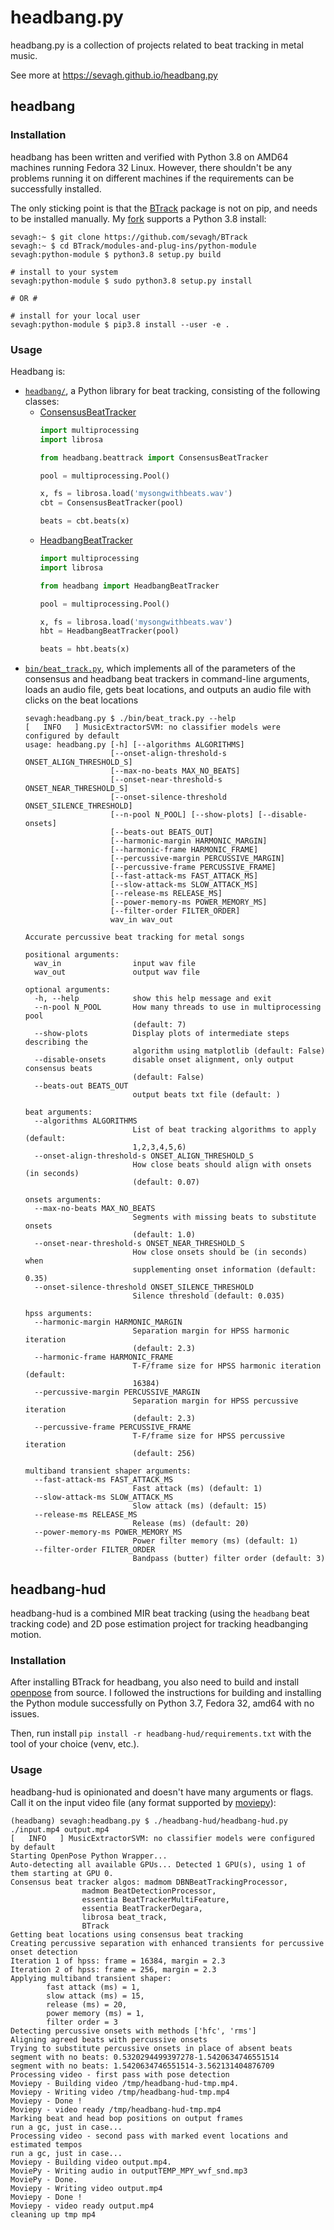 # headbang.py

headbang.py is a collection of projects related to beat tracking in metal music.

See more at https://sevagh.github.io/headbang.py

## headbang

### Installation

headbang has been written and verified with Python 3.8 on AMD64 machines running Fedora 32 Linux. However, there shouldn't be any problems running it on different machines if the requirements can be successfully installed.

The only sticking point is that the [BTrack](https://github.com/adamstark/BTrack) package is not on pip, and needs to be installed manually. My [fork](https://github.com/sevagh/BTrack) supports a Python 3.8 install:

```
sevagh:~ $ git clone https://github.com/sevagh/BTrack
sevagh:~ $ cd BTrack/modules-and-plug-ins/python-module
sevagh:python-module $ python3.8 setup.py build

# install to your system
sevagh:python-module $ sudo python3.8 setup.py install

# OR #

# install for your local user
sevagh:python-module $ pip3.8 install --user -e .
```

### Usage

Headbang is:
* [`headbang/`](./headbang), a Python library for beat tracking, consisting of the following classes:
    * [ConsensusBeatTracker](https://github.com/sevagh/headbang.py/blob/master/headbang/beattrack.py#L49)
      ```python
      import multiprocessing
      import librosa

      from headbang.beattrack import ConsensusBeatTracker

      pool = multiprocessing.Pool()

      x, fs = librosa.load('mysongwithbeats.wav')
      cbt = ConsensusBeatTracker(pool)

      beats = cbt.beats(x)
      ```
    * [HeadbangBeatTracker](https://github.com/sevagh/headbang.py/blob/master/headbang/headbang.py#L37)
      ```python
      import multiprocessing
      import librosa

      from headbang import HeadbangBeatTracker

      pool = multiprocessing.Pool()

      x, fs = librosa.load('mysongwithbeats.wav')
      hbt = HeadbangBeatTracker(pool)

      beats = hbt.beats(x)
      ```
* [`bin/beat_track.py`](./bin/beat_track.py), which implements all of the parameters of the consensus and headbang beat trackers in command-line arguments, loads an audio file, gets beat locations, and outputs an audio file with clicks on the beat locations
  ```
  sevagh:headbang.py $ ./bin/beat_track.py --help
  [   INFO   ] MusicExtractorSVM: no classifier models were configured by default
  usage: headbang.py [-h] [--algorithms ALGORITHMS]
                     [--onset-align-threshold-s ONSET_ALIGN_THRESHOLD_S]
                     [--max-no-beats MAX_NO_BEATS]
                     [--onset-near-threshold-s ONSET_NEAR_THRESHOLD_S]
                     [--onset-silence-threshold ONSET_SILENCE_THRESHOLD]
                     [--n-pool N_POOL] [--show-plots] [--disable-onsets]
                     [--beats-out BEATS_OUT]
                     [--harmonic-margin HARMONIC_MARGIN]
                     [--harmonic-frame HARMONIC_FRAME]
                     [--percussive-margin PERCUSSIVE_MARGIN]
                     [--percussive-frame PERCUSSIVE_FRAME]
                     [--fast-attack-ms FAST_ATTACK_MS]
                     [--slow-attack-ms SLOW_ATTACK_MS]
                     [--release-ms RELEASE_MS]
                     [--power-memory-ms POWER_MEMORY_MS]
                     [--filter-order FILTER_ORDER]
                     wav_in wav_out
  
  Accurate percussive beat tracking for metal songs
  
  positional arguments:
    wav_in                input wav file
    wav_out               output wav file
  
  optional arguments:
    -h, --help            show this help message and exit
    --n-pool N_POOL       How many threads to use in multiprocessing pool
                          (default: 7)
    --show-plots          Display plots of intermediate steps describing the
                          algorithm using matplotlib (default: False)
    --disable-onsets      disable onset alignment, only output consensus beats
                          (default: False)
    --beats-out BEATS_OUT
                          output beats txt file (default: )
  
  beat arguments:
    --algorithms ALGORITHMS
                          List of beat tracking algorithms to apply (default:
                          1,2,3,4,5,6)
    --onset-align-threshold-s ONSET_ALIGN_THRESHOLD_S
                          How close beats should align with onsets (in seconds)
                          (default: 0.07)
  
  onsets arguments:
    --max-no-beats MAX_NO_BEATS
                          Segments with missing beats to substitute onsets
                          (default: 1.0)
    --onset-near-threshold-s ONSET_NEAR_THRESHOLD_S
                          How close onsets should be (in seconds) when
                          supplementing onset information (default: 0.35)
    --onset-silence-threshold ONSET_SILENCE_THRESHOLD
                          Silence threshold (default: 0.035)
  
  hpss arguments:
    --harmonic-margin HARMONIC_MARGIN
                          Separation margin for HPSS harmonic iteration
                          (default: 2.3)
    --harmonic-frame HARMONIC_FRAME
                          T-F/frame size for HPSS harmonic iteration (default:
                          16384)
    --percussive-margin PERCUSSIVE_MARGIN
                          Separation margin for HPSS percussive iteration
                          (default: 2.3)
    --percussive-frame PERCUSSIVE_FRAME
                          T-F/frame size for HPSS percussive iteration
                          (default: 256)
  
  multiband transient shaper arguments:
    --fast-attack-ms FAST_ATTACK_MS
                          Fast attack (ms) (default: 1)
    --slow-attack-ms SLOW_ATTACK_MS
                          Slow attack (ms) (default: 15)
    --release-ms RELEASE_MS
                          Release (ms) (default: 20)
    --power-memory-ms POWER_MEMORY_MS
                          Power filter memory (ms) (default: 1)
    --filter-order FILTER_ORDER
                          Bandpass (butter) filter order (default: 3)
  ```

## headbang-hud

headbang-hud is a combined MIR beat tracking (using the `headbang` beat tracking code) and 2D pose estimation project for tracking headbanging motion.

### Installation

After installing BTrack for headbang, you also need to build and install [openpose](https://github.com/CMU-Perceptual-Computing-Lab/openpose) from source. I followed the instructions for building and installing the Python module successfully on Python 3.7, Fedora 32, amd64 with no issues.

Then, run install `pip install -r headbang-hud/requirements.txt` with the tool of your choice (venv, etc.).

### Usage

headbang-hud is opinionated and doesn't have many arguments or flags. Call it on the input video file (any format supported by [moviepy](https://github.com/Zulko/moviepy)):

```
(headbang) sevagh:headbang.py $ ./headbang-hud/headbang-hud.py ./input.mp4 output.mp4
[   INFO   ] MusicExtractorSVM: no classifier models were configured by default
Starting OpenPose Python Wrapper...
Auto-detecting all available GPUs... Detected 1 GPU(s), using 1 of them starting at GPU 0.
Consensus beat tracker algos: madmom DBNBeatTrackingProcessor,
                madmom BeatDetectionProcessor,
                essentia BeatTrackerMultiFeature,
                essentia BeatTrackerDegara,
                librosa beat_track,
                BTrack
Getting beat locations using consensus beat tracking
Creating percussive separation with enhanced transients for percussive onset detection
Iteration 1 of hpss: frame = 16384, margin = 2.3
Iteration 2 of hpss: frame = 256, margin = 2.3
Applying multiband transient shaper:
        fast attack (ms) = 1,
        slow attack (ms) = 15,
        release (ms) = 20,
        power memory (ms) = 1,
        filter order = 3
Detecting percussive onsets with methods ['hfc', 'rms']
Aligning agreed beats with percussive onsets
Trying to substitute percussive onsets in place of absent beats
segment with no beats: 0.5320294499397278-1.5420634746551514
segment with no beats: 1.5420634746551514-3.562131404876709
Processing video - first pass with pose detection
Moviepy - Building video /tmp/headbang-hud-tmp.mp4.
Moviepy - Writing video /tmp/headbang-hud-tmp.mp4
Moviepy - Done !
Moviepy - video ready /tmp/headbang-hud-tmp.mp4
Marking beat and head bop positions on output frames
run a gc, just in case...
Processing video - second pass with marked event locations and estimated tempos
run a gc, just in case...
Moviepy - Building video output.mp4.
MoviePy - Writing audio in outputTEMP_MPY_wvf_snd.mp3
MoviePy - Done.
Moviepy - Writing video output.mp4
Moviepy - Done !
Moviepy - video ready output.mp4
cleaning up tmp mp4
```
